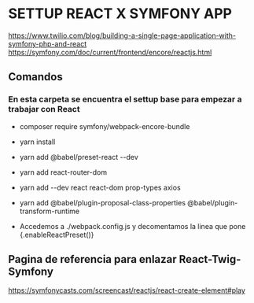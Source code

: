 # SETTUP REACT X SYMFONY APP
https://www.twilio.com/blog/building-a-single-page-application-with-symfony-php-and-react
https://symfony.com/doc/current/frontend/encore/reactjs.html

## Comandos
### En esta carpeta se encuentra el settup base para empezar a trabajar con React
- composer require symfony/webpack-encore-bundle
- yarn install
- yarn add @babel/preset-react --dev
- yarn add react-router-dom
- yarn add --dev react react-dom prop-types axios
- yarn add @babel/plugin-proposal-class-properties @babel/plugin-transform-runtime

- Accedemos a ./webpack.config.js y decomentamos la linea que pone {.enableReactPreset()}

## Pagina de referencia para enlazar React-Twig-Symfony
https://symfonycasts.com/screencast/reactjs/react-create-element#play

